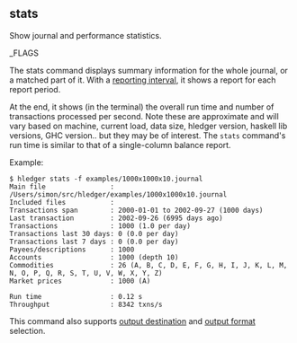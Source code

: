 ## stats

Show journal and performance statistics.

_FLAGS

The stats command displays summary information for the whole journal, or
a matched part of it. With a [reporting interval](#reporting-interval),
it shows a report for each report period. 

At the end, it shows (in the terminal) the overall run time and number of 
transactions processed per second. Note these are approximate and will vary
based on machine, current load, data size, hledger version, haskell lib 
versions, GHC version.. but they may be of interest. The `stats` command's 
run time is similar to that of a single-column balance report.

Example:

```shell
$ hledger stats -f examples/1000x1000x10.journal
Main file                : /Users/simon/src/hledger/examples/1000x1000x10.journal
Included files           : 
Transactions span        : 2000-01-01 to 2002-09-27 (1000 days)
Last transaction         : 2002-09-26 (6995 days ago)
Transactions             : 1000 (1.0 per day)
Transactions last 30 days: 0 (0.0 per day)
Transactions last 7 days : 0 (0.0 per day)
Payees/descriptions      : 1000
Accounts                 : 1000 (depth 10)
Commodities              : 26 (A, B, C, D, E, F, G, H, I, J, K, L, M, N, O, P, Q, R, S, T, U, V, W, X, Y, Z)
Market prices            : 1000 (A)

Run time                 : 0.12 s
Throughput               : 8342 txns/s
```

This command also supports
[output destination](hledger.html#output-destination) and
[output format](hledger.html#output-format) selection.
